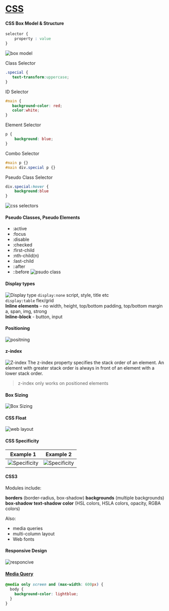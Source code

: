 # [CSS](https://www.w3schools.com/w3css/) 

#### CSS Box Model & Structure
```css 
selector {
    property : value
}
```
![box model](images/box-model.png)

Class Selector 
```css 
.special {
   text-transform:uppercase; 
}
```
ID Selector
```css
#main {
   background-color: red;
   color:white;
}
```
Element Selector
```css
p { 
    background: blue;
}
```
Combo Selector
```css 
#main p {}
#main div.special p {}
```
Pseudo Class Selector 
```css
div.special:hover { 
	background:blue 
}
```
![css selectors](images/css-class.png)

#### Pseudo Classes, Pseudo Elements
* :active
* :focus
* :disable
* :checked
* :first-child
* :nth-child(n)
* :last-child
* ::after
* ::before
![psudo class](images/psudo-class.png)

#### Display types
![Display type](images/display-type.svg)
`display:none`  script, style, title etc  
`display:table` flex/grid  
**Inline elements** – no width, height, top/bottom padding, top/bottom margin
a, span, img, strong  
**Inline-block** - button, input  
#### Positioning
![positning](images/position.png)
#### z-index
![Z-index](images/z-index.png)
The z-index property specifies the stack order of an element. 
An element with greater stack order is always in front of an element with a lower stack order. 
> z-index only works on positioned elements
#### Box Sizing
![Box Sizing](images/box-size.jpg)
#### CSS Float
![web layout](images/float.png)
#### CSS Specificity
|Example 1 | Example 2 |  
|--- |--- |  
|![Specificity](images/specipicity1.png)|![Specificity](images/specipicity2.png)|

#### CSS3
Modules include:

**borders** (border-radius, box-shadow)
**backgrounds** (multiple backgrounds)
**box-shadow**
**text-shadow**
**color** (HSL colors, HSLA colors, opacity, RGBA colors)

Also:
* media queries
* multi-column layout
* Web fonts
#### Responsive Design
![responcive](images/responcive.jpg)
#### [Media Query](https://www.w3schools.com/css/css_rwd_mediaqueries.asp)
```CSS
@media only screen and (max-width: 600px) {
  body {
    background-color: lightblue;
  }
}
```
